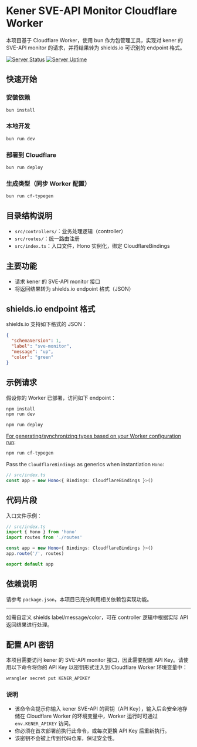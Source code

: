 # Kener SVE-API Monitor Cloudflare Worker

本项目基于 Cloudflare Worker，使用 bun 作为包管理工具，实现对 kener 的 SVE-API monitor 的请求，并将结果转为 shields.io 可识别的 endpoint 格式。

[![Server Status](https://img.shields.io/endpoint?url=https%3A%2F%2Fkener-sve-monitor-to-shieldsendpoints.it-edu.workers.dev%2Fstatus)](https://status.itcox.cn/?monitor=sve-api)
[![Server Uptime](https://img.shields.io/endpoint?url=https%3A%2F%2Fkener-sve-monitor-to-shieldsendpoints.it-edu.workers.dev%2Fuptime)](https://status.itcox.cn/?monitor=sve-api)

## 快速开始

### 安装依赖

```sh
bun install
```

### 本地开发

```sh
bun run dev
```

### 部署到 Cloudflare

```sh
bun run deploy
```

### 生成类型（同步 Worker 配置）

```sh
bun run cf-typegen
```

## 目录结构说明

- `src/controllers/`：业务处理逻辑（controller）
- `src/routes/`：统一路由注册
- `src/index.ts`：入口文件，Hono 实例化，绑定 CloudflareBindings

## 主要功能

- 请求 kener 的 SVE-API monitor 接口
- 将返回结果转为 shields.io endpoint 格式（JSON）

## shields.io endpoint 格式

shields.io 支持如下格式的 JSON：

```json
{
  "schemaVersion": 1,
  "label": "sve-monitor",
  "message": "up",
  "color": "green"
}
```

## 示例请求

假设你的 Worker 已部署，访问如下 endpoint：

```txt
npm install
npm run dev
```

```txt
npm run deploy
```

[For generating/synchronizing types based on your Worker configuration run](https://developers.cloudflare.com/workers/wrangler/commands/#types):

```txt
npm run cf-typegen
```

Pass the `CloudflareBindings` as generics when instantiation `Hono`:

```ts
// src/index.ts
const app = new Hono<{ Bindings: CloudflareBindings }>()
```

## 代码片段

入口文件示例：

```ts
// src/index.ts
import { Hono } from 'hono'
import routes from './routes'

const app = new Hono<{ Bindings: CloudflareBindings }>()
app.route('/', routes)

export default app
```

## 依赖说明

请参考 `package.json`，本项目已充分利用相关依赖包实现功能。

---

如需自定义 shields label/message/color，可在 controller 逻辑中根据实际 API 返回结果进行处理。

## 配置 API 密钥

本项目需要访问 kener 的 SVE-API monitor 接口，因此需要配置 API Key。请使用以下命令将你的 API Key 以密钥形式注入到 Cloudflare Worker 环境变量中：

```sh
wrangler secret put KENER_APIKEY
```

### 说明

- 该命令会提示你输入 kener SVE-API 的密钥（API Key），输入后会安全地存储在 Cloudflare Worker 的环境变量中，Worker 运行时可通过 `env.KENER_APIKEY` 访问。
- 你必须在首次部署前执行此命令，或每次更换 API Key 后重新执行。
- 该密钥不会被上传到代码仓库，保证安全性。
